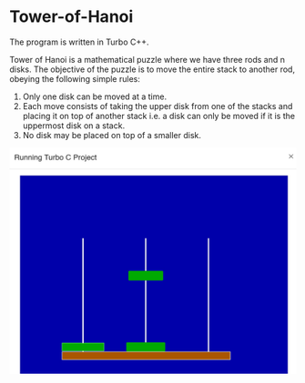 # Tower-of-Hanoi
 The program is written in Turbo C++.
 
 Tower of Hanoi is a mathematical puzzle where we have three rods and n disks. The objective of the puzzle is to move the entire stack to another rod, obeying the following simple rules: 

1. Only one disk can be moved at a time.
2. Each move consists of taking the upper disk from one of the stacks and placing it on top of another stack i.e. a disk can only be moved if it is the uppermost disk on a stack.
3. No disk may be placed on top of a smaller disk.



 <p align="center">
<img src="https://github.com/mandanaGh/Tower-of-Hanoi/blob/main/images/honoi_tower.jpg" width="600"></p>
